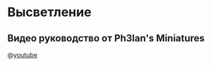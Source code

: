 # Высветление

## Видео руководство от Ph3lan's Miniatures

@[youtube](https://youtu.be/Ul9MXW3LPJk?si=4zl7xTQibsq4iNXm)
